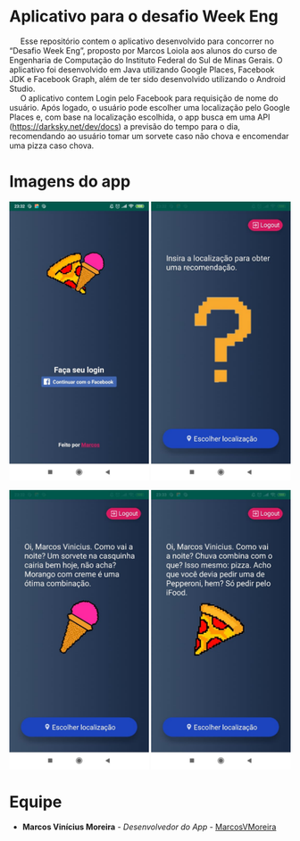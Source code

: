 # Aplicativo para o desafio Week Eng

&nbsp;&nbsp;&nbsp;&nbsp;&nbsp;Esse repositório contem o aplicativo desenvolvido para concorrer no “Desafio Week Eng”, proposto por Marcos Loiola aos alunos do curso de Engenharia de Computação do Instituto Federal do Sul de Minas Gerais. O aplicativo foi desenvolvido em Java utilizando Google Places, Facebook JDK e Facebook Graph, além de ter sido desenvolvido utilizando o Android Studio.<br>
&nbsp;&nbsp;&nbsp;&nbsp;&nbsp;O aplicativo contem Login pelo Facebook para requisição de nome do usuário. Após logado, o usuário pode escolher uma localização pelo Google Places e, com base na localização escolhida, o app busca em uma API (https://darksky.net/dev/docs) a previsão do tempo para o dia, recomendando ao usuário tomar um sorvete caso não chova e encomendar uma pizza caso chova.

# Imagens do app

<p align = "center">
  <img src="https://raw.githubusercontent.com/MarcosVMoreira/IFoodApp/master/appImages/login.jpeg" alt="Tela de login do aplicativo" width="250"/>
  <img src="https://raw.githubusercontent.com/MarcosVMoreira/IFoodApp/master/appImages/principal.jpeg" alt="Tela principal do aplicativo" width="250"/>
</p>      
<p align = "center">
  <img src="https://raw.githubusercontent.com/MarcosVMoreira/IFoodApp/master/appImages/sorvete.jpeg" alt="Recomendação de sorvete" width="250"/>
  <img src="https://raw.githubusercontent.com/MarcosVMoreira/IFoodApp/master/appImages/pizza.jpeg" alt="Recomendação de pizza" width="250"/>
  
</p>      

# Equipe

* **Marcos Vinícius Moreira** - *Desenvolvedor do App* - [MarcosVMoreira](https://github.com/MarcosVMoreira)


